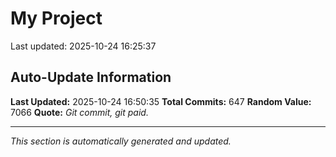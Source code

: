 # My Project


Last updated: 2025-10-24 16:25:37














































































































































































































































































































































































































































































































































































































































































































































































































































































































































































































































































## Auto-Update Information

**Last Updated:** 2025-10-24 16:50:35
**Total Commits:** 647
**Random Value:** 7066
**Quote:** _Git commit, git paid._

---
_This section is automatically generated and updated._